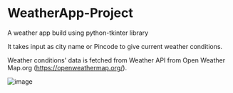 # WeatherApp-Project

A weather app build using python-tkinter library

It takes input as city name or Pincode to give current weather conditions.

Weather conditions' data is fetched from Weather API from Open Weather Map.org (https://openweathermap.org/).

![image](https://user-images.githubusercontent.com/61349437/193592345-6a0bb115-a4a5-481b-bd7a-2a40ac7945e8.png)

